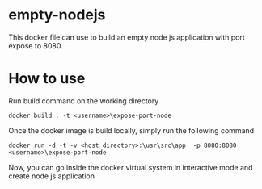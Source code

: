 # empty-nodejs

This docker file can use to build an empty node js application with port expose to 8080. 

# How to use
Run build command on the working directory

    docker build . -t <username>\expose-port-node

Once the docker image is build locally, simply run the following command

    docker run -d -t -v <host directory>:\usr\src\app  -p 8080:8080 <username>\expose-port-node
    
Now, you can go inside the docker virtual system in interactive mode and create node js application
